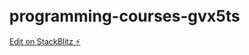 # programming-courses-gvx5ts

[Edit on StackBlitz ⚡️](https://stackblitz.com/edit/programming-courses-o3m8yh)